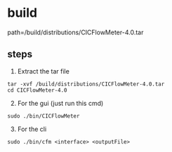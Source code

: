 # build
path=/build/distributions/CICFlowMeter-4.0.tar

## steps
1. Extract the tar file
```
tar -xvf /build/distributions/CICFlowMeter-4.0.tar
cd CICFlowMeter-4.0
```
2. For the gui (just run this cmd)
```
sudo ./bin/CICFlowMeter
```
3. For the cli
```
sudo ./bin/cfm <interface> <outputFile>
```
